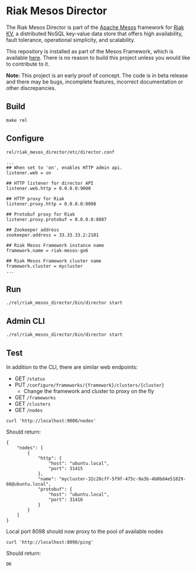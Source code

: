 # Riak Mesos Director

The Riak Mesos Director is part of the [Apache Mesos](http://mesos.apache.org/) framework for [Riak KV](http://basho.com/products/riak-kv/), a distributed NoSQL key-value data store that offers high availability, fault tolerance, operational simplicity, and scalability. 

This repository is installed as part of the Mesos Framework, which is available [here](https://github.com/basho-labs/riak-mesos). There is no reason to build this project unless you would like to contribute to it.

**Note:** This project is an early proof of concept. The code is in beta release and there may be bugs, incomplete features, incorrect documentation or other discrepancies.


## Build

```
make rel
```

## Configure

`rel/riak_mesos_director/etc/director.conf`

```
...
## When set to 'on', enables HTTP admin api.
listener.web = on

## HTTP listener for director API
listener.web.http = 0.0.0.0:9000

## HTTP proxy for Riak
listener.proxy.http = 0.0.0.0:8098

## Protobuf proxy for Riak
listener.proxy.protobuf = 0.0.0.0:8087

## Zookeeper address
zookeeper.address = 33.33.33.2:2181

## Riak Mesos Framework instance name
framework.name = riak-mesos-go6

## Riak Mesos Framework cluster name
framework.cluster = mycluster
...
```

## Run

```
./rel/riak_mesos_director/bin/director start
```

## Admin CLI

```
./rel/riak_mesos_director/bin/director start
```

## Test

In addition to the CLI, there are similar web endpoints:

* GET `/status`
* PUT `/configure/frameworks/{framework}/clusters/{cluster}`
    * Change the framework and cluster to proxy on the fly
* GET `/frameworks`
* GET `/clusters`
* GET `/nodes`

```
curl 'http://localhost:9000/nodes'
```

Should return:

```
{
    "nodes": [
        {
            "http": {
                "host": "ubuntu.local",
                "port": 31415
            },
            "name": "mycluster-32c28cff-5f9f-475c-9a3b-4b0bd4e51829-66@ubuntu.local",
            "protobuf": {
                "host": "ubuntu.local",
                "port": 31416
            }
        }
    ]
}
```

Local port 8098 should now proxy to the pool of available nodes

```
curl 'http://localhost:8098/ping'
```

Should return:

```
OK
```
